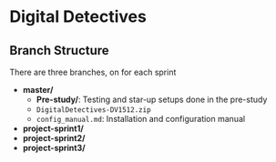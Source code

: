 # Digital Detectives 

## Branch Structure
There are three branches, on for each sprint

- **master/**
  - **Pre-study/**: Testing and star-up setups done in the pre-study
  - `DigitalDetectives-DV1512.zip`
  - `config_manual.md`: Installation and configuration manual
- **project-sprint1/**
- **project-sprint2/**
- **project-sprint3/**

